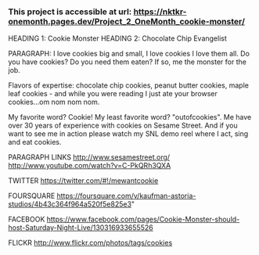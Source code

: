 ### This project is accessible at url: https://nktkr-onemonth.pages.dev/Project_2_OneMonth_cookie-monster/
HEADING 1: Cookie Monster
HEADING 2: Chocolate Chip Evangelist
	
PARAGRAPH: 
I love cookies big and small, I love cookies I love them all. Do you have cookies? Do you need them eaten? If so, me the monster for the job.

Flavors of expertise: chocolate chip cookies, peanut butter cookies, maple leaf cookies - and while you were reading I just ate your browser cookies...om nom nom nom.

My favorite word? Cookie! My least favorite word? "outofcookies". Me have over 30 years of experience with cookies on Sesame Street. And if you want to see me in action please watch my SNL demo reel where I act, sing and eat cookies.
	
PARAGRAPH LINKS
http://www.sesamestreet.org/
http://www.youtube.com/watch?v=C-PkQRh3QXA
	
TWITTER 
https://twitter.com/#!/mewantcookie

FOURSQUARE 
https://foursquare.com/v/kaufman-astoria-studios/4b43c364f964a520f5e825e3"

FACEBOOK 
https://www.facebook.com/pages/Cookie-Monster-should-host-Saturday-Night-Live/130316933655526

FLICKR 
http://www.flickr.com/photos/tags/cookies
